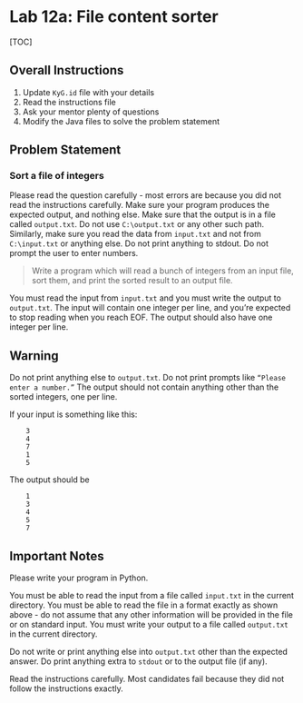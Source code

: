 
# Lab 12a: File content sorter 

[TOC]

## Overall Instructions 

1. Update `KyG.id` file with your details
2. Read the instructions file
3. Ask your mentor plenty of questions
4. Modify the Java files to solve the problem statement


## Problem Statement 

### Sort a file of integers

Please read the question carefully - 
most errors are because you did not read the
instructions carefully. Make sure your
program produces the expected output,
and nothing else. Make sure that the
output is in a file called `output.txt`.
Do not use `C:\output.txt` or any other
such path. Similarly, make sure you
read the data from `input.txt` and not
from `C:\input.txt` or anything else. Do
not print anything to stdout. Do not
prompt the user to enter numbers. 

> Write a program which will read
> a bunch of integers from an input
> file, sort them, and print the sorted
> result to an output file.

You must read the input from `input.txt`
and you must write the output to `output.txt`. 
The input will contain one integer per line, 
and you’re expected to stop reading when 
you reach EOF. The output should also have
one integer per line.

## Warning 
Do not print anything else to 
`output.txt`. Do not print prompts like 
`“Please enter a number.”` The output should 
not contain anything other than the sorted 
integers, one per line.

If your input is something like this: 

```
	3 
	4 
	7 
	1 
	5 
```

The output should be

``` 
	1 
	3 
	4 
	5 
	7

```

## Important Notes
Please write your program in Python. 

You must be able to read the input from a 
file called `input.txt` in the current directory. 
You must be able to read the file in a format 
exactly as shown above - do not assume that any 
other information will be provided in the file 
or on standard input. You must write your output 
to a file called `output.txt` in the current directory. 

Do not write or print anything else into `output.txt`
other than the expected answer. Do print anything extra to
`stdout` or to the output file (if any). 

Read the instructions carefully. Most candidates fail 
because they did not follow the instructions exactly.

